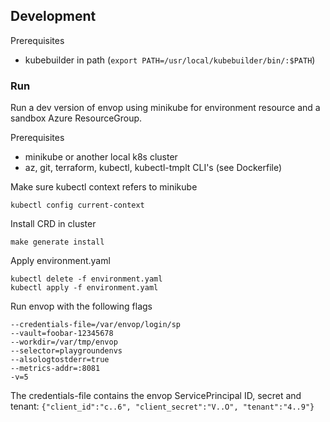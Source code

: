 
## Development
Prerequisites
- kubebuilder in path (`export PATH=/usr/local/kubebuilder/bin/:$PATH`)

### Run
Run a dev version of envop using minikube for environment resource and a sandbox Azure ResourceGroup.

Prerequisites
- minikube or another local k8s cluster
- az, git, terraform, kubectl, kubectl-tmplt CLI's (see Dockerfile)
 
Make sure kubectl context refers to minikube

    kubectl config current-context

Install CRD in cluster

    make generate install

Apply environment.yaml

    kubectl delete -f environment.yaml
    kubectl apply -f environment.yaml

Run envop with the following flags

    --credentials-file=/var/envop/login/sp
    --vault=foobar-12345678
    --workdir=/var/tmp/envop
    --selector=playgroundenvs
    --alsologtostderr=true
    --metrics-addr=:8081
    -v=5

The credentials-file contains the envop ServicePrincipal ID, secret and tenant: `{"client_id":"c..6", "client_secret":"V..O", "tenant":"4..9"}`
